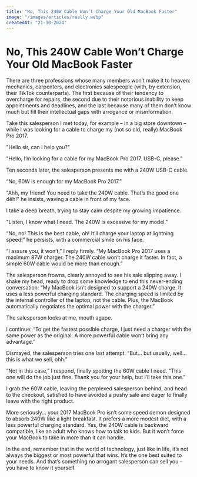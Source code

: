 ```yaml
---
title: "No, This 240W Cable Won’t Charge Your Old MacBook Faster"
image: "/images/articles/really.webp"
createdAt: "21-10-2024"
---
```


# No, This 240W Cable Won’t Charge Your Old MacBook Faster

There are three professions whose many members won’t make it to heaven: mechanics, carpenters, and electronics salespeople (with, by extension, their TikTok counterparts). The first because of their tendency to overcharge for repairs, the second due to their notorious inability to keep appointments and deadlines, and the last because many of them don’t know much but fill their intellectual gaps with arrogance or misinformation.

Take this salesperson I met today, for example – in a big store downtown – while I was looking for a cable to charge my (not so old, really) MacBook Pro 2017.

"Hello sir, can I help you?"

"Hello, I’m looking for a cable for my MacBook Pro 2017. USB-C, please."

Ten seconds later, the salesperson presents me with a 240W USB-C cable.

“No, 60W is enough for my MacBook Pro 2017.”

"Ahh, my friend! You need to take the 240W cable. That’s the good one dêh!" he insists, waving a cable in front of my face.

I take a deep breath, trying to stay calm despite my growing impatience.

"Listen, I know what I need. The 240W is excessive for my model."

“No, no! This is the best cable, oh! It’ll charge your laptop at lightning speed!” he persists, with a commercial smile on his face.

“I assure you, it won’t,” I reply firmly. “My MacBook Pro 2017 uses a maximum 87W charger. The 240W cable won’t charge it faster. In fact, a simple 60W cable would be more than enough.”

The salesperson frowns, clearly annoyed to see his sale slipping away. I shake my head, ready to drop some knowledge to end this never-ending conversation: “My MacBook isn’t designed to support a 240W charge. It uses a less powerful charging standard. The charging speed is limited by the internal controller of the laptop, not the cable. Plus, the MacBook automatically negotiates the optimal power with the charger.”

The salesperson looks at me, mouth agape.

I continue: “To get the fastest possible charge, I just need a charger with the same power as the original. A more powerful cable won’t bring any advantage.”

Dismayed, the salesperson tries one last attempt: “But... but usually, well…this is what we sell, ohh.”

“Not in this case,” I respond, finally spotting the 60W cable I need. “This one will do the job just fine. Thank you for your help, but I’ll take this one.”

I grab the 60W cable, leaving the perplexed salesperson behind, and head to the checkout, satisfied to have avoided a pushy sale and eager to finally leave with the right product.

More seriously… your 2017 MacBook Pro isn’t some speed demon designed to absorb 240W like a light breakfast. It prefers a more modest diet, with a less powerful charging standard. Yes, the 240W cable is backward compatible, like an adult who knows how to talk to kids. But it won’t force your MacBook to take in more than it can handle.

In the end, remember that in the world of technology, just like in life, it’s not always the biggest or most powerful that wins. It’s the one best suited to your needs. And that’s something no arrogant salesperson can sell you – you have to know it yourself.

